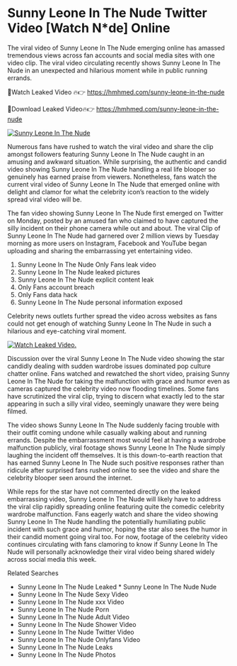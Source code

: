 ﻿# Sunny Leone In The Nude Twitter Video [Watch N*de] Online

The viral video of ﻿Sunny Leone In The Nude emerging online has amassed tremendous views across fan accounts and social media sites with one video clip. The viral video circulating recently shows ﻿Sunny Leone In The Nude in an unexpected and hilarious moment while in public running errands. 

🔴Watch Leaked Video 🔥👉  https://hmhmed.com/sunny-leone-in-the-nude 

🔴Download Leaked Video🔥👉  https://hmhmed.com/sunny-leone-in-the-nude 

[![Sunny Leone In The Nude](https://i.imgur.com/dJHk4Zq.gif)](https://hmhmed.com/sunny-leone-in-the-nude)

Numerous fans have rushed to watch the viral video and share the clip amongst followers featuring ﻿Sunny Leone In The Nude caught in an amusing and awkward situation. While surprising, the authentic and candid video showing ﻿Sunny Leone In The Nude handling a real life blooper so genuinely has earned praise from viewers. Nonetheless, fans watch the current viral video of ﻿Sunny Leone In The Nude that emerged online with delight and clamor for what the celebrity icon’s reaction to the widely spread viral video will be.

The fan video showing ﻿Sunny Leone In The Nude first emerged on Twitter on Monday, posted by an amused fan who claimed to have captured the silly incident on their phone camera while out and about. The viral Clip of ﻿Sunny Leone In The Nude had garnered over 2 million views by Tuesday morning as more users on Instagram, Facebook and YouTube began uploading and sharing the embarrassing yet entertaining video. 

1. ﻿Sunny Leone In The Nude Only Fans leak video
2. ﻿Sunny Leone In The Nude leaked pictures
3. ﻿Sunny Leone In The Nude explicit content leak
4. Only Fans account breach
5. Only Fans data hack
6. ﻿Sunny Leone In The Nude personal information exposed

Celebrity news outlets further spread the video across websites as fans could not get enough of watching ﻿Sunny Leone In The Nude in such a hilarious and eye-catching viral moment. 

[![Watch Leaked Video.](https://miro.medium.com/v2/resize:fit:828/format:webp/1*cilzJN44JGOrTw9NJCrNHA.gif "Watch Leaked Video")](https://hmhmed.com/sunny-leone-in-the-nude)

Discussion over the viral ﻿Sunny Leone In The Nude video showing the star candidly dealing with sudden wardrobe issues dominated pop culture chatter online. Fans watched and rewatched the short video, praising ﻿Sunny Leone In The Nude for taking the malfunction with grace and humor even as cameras captured the celebrity video now flooding timelines. Some fans have scrutinized the viral clip, trying to discern what exactly led to the star appearing in such a silly viral video, seemingly unaware they were being filmed.

The video shows ﻿Sunny Leone In The Nude suddenly facing trouble with their outfit coming undone while casually walking about and running errands. Despite the embarrassment most would feel at having a wardrobe malfunction publicly, viral footage shows ﻿Sunny Leone In The Nude simply laughing the incident off themselves. It is this down-to-earth reaction that has earned ﻿Sunny Leone In The Nude such positive responses rather than ridicule after surprised fans rushed online to see the video and share the celebrity blooper seen around the internet.  

While reps for the star have not commented directly on the leaked embarrassing video, ﻿Sunny Leone In The Nude will likely have to address the viral clip rapidly spreading online featuring quite the comedic celebrity wardrobe malfunction. Fans eagerly watch and share the video showing ﻿Sunny Leone In The Nude handling the potentially humiliating public incident with such grace and humor, hoping the star also sees the humor in their candid moment going viral too. For now, footage of the celebrity video continues circulating with fans clamoring to know if ﻿Sunny Leone In The Nude will personally acknowledge their viral video being shared widely across social media this week.

Related Searches
* ﻿Sunny Leone In The Nude Leaked
﻿* Sunny Leone In The Nude Nude
* ﻿Sunny Leone In The Nude Sexy Video
* ﻿Sunny Leone In The Nude xxx Video
* ﻿Sunny Leone In The Nude Porn
* ﻿Sunny Leone In The Nude Adult Video
* ﻿Sunny Leone In The Nude Shower Video
* ﻿Sunny Leone In The Nude Twitter Video
* ﻿Sunny Leone In The Nude Onlyfans Video
* ﻿Sunny Leone In The Nude Leaks
* ﻿Sunny Leone In The Nude Photos